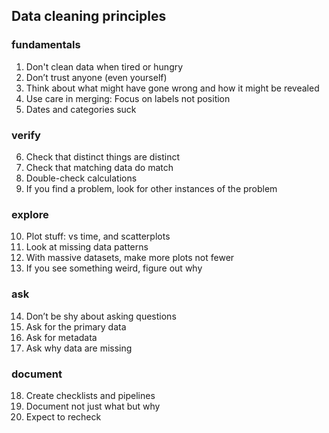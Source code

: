 ## Data cleaning principles

### fundamentals

1. Don't clean data when tired or hungry
2. Don’t trust anyone (even yourself)
3. Think about what might have gone wrong and how it might be revealed
4. Use care in merging: Focus on labels not position
5. Dates and categories suck

### verify

6. Check that distinct things are distinct
7. Check that matching data do match
8. Double-check calculations
9. If you find a problem, look for other instances of the problem

### explore

10. Plot stuff: vs time, and scatterplots
11. Look at missing data patterns
12. With massive datasets, make more plots not fewer
13. If you see something weird, figure out why

### ask

14. Don’t be shy about asking questions
15. Ask for the primary data
16. Ask for metadata
17. Ask why data are missing

### document

18. Create checklists and pipelines
19. Document not just what but why
20. Expect to recheck

